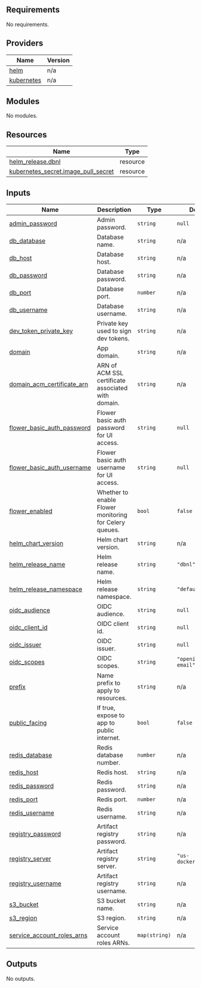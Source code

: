 <!-- BEGIN_TF_DOCS -->
## Requirements

No requirements.

## Providers

| Name | Version |
|------|---------|
| <a name="provider_helm"></a> [helm](#provider\_helm) | n/a |
| <a name="provider_kubernetes"></a> [kubernetes](#provider\_kubernetes) | n/a |

## Modules

No modules.

## Resources

| Name | Type |
|------|------|
| [helm_release.dbnl](https://registry.terraform.io/providers/hashicorp/helm/latest/docs/resources/release) | resource |
| [kubernetes_secret.image_pull_secret](https://registry.terraform.io/providers/hashicorp/kubernetes/latest/docs/resources/secret) | resource |

## Inputs

| Name | Description | Type | Default | Required |
|------|-------------|------|---------|:--------:|
| <a name="input_admin_password"></a> [admin\_password](#input\_admin\_password) | Admin password. | `string` | `null` | no |
| <a name="input_db_database"></a> [db\_database](#input\_db\_database) | Database name. | `string` | n/a | yes |
| <a name="input_db_host"></a> [db\_host](#input\_db\_host) | Database host. | `string` | n/a | yes |
| <a name="input_db_password"></a> [db\_password](#input\_db\_password) | Database password. | `string` | n/a | yes |
| <a name="input_db_port"></a> [db\_port](#input\_db\_port) | Database port. | `number` | n/a | yes |
| <a name="input_db_username"></a> [db\_username](#input\_db\_username) | Database username. | `string` | n/a | yes |
| <a name="input_dev_token_private_key"></a> [dev\_token\_private\_key](#input\_dev\_token\_private\_key) | Private key used to sign dev tokens. | `string` | n/a | yes |
| <a name="input_domain"></a> [domain](#input\_domain) | App domain. | `string` | n/a | yes |
| <a name="input_domain_acm_certificate_arn"></a> [domain\_acm\_certificate\_arn](#input\_domain\_acm\_certificate\_arn) | ARN of ACM SSL certificate associated with domain. | `string` | n/a | yes |
| <a name="input_flower_basic_auth_password"></a> [flower\_basic\_auth\_password](#input\_flower\_basic\_auth\_password) | Flower basic auth password for UI access. | `string` | `null` | no |
| <a name="input_flower_basic_auth_username"></a> [flower\_basic\_auth\_username](#input\_flower\_basic\_auth\_username) | Flower basic auth username for UI access. | `string` | `null` | no |
| <a name="input_flower_enabled"></a> [flower\_enabled](#input\_flower\_enabled) | Whether to enable Flower monitoring for Celery queues. | `bool` | `false` | no |
| <a name="input_helm_chart_version"></a> [helm\_chart\_version](#input\_helm\_chart\_version) | Helm chart version. | `string` | n/a | yes |
| <a name="input_helm_release_name"></a> [helm\_release\_name](#input\_helm\_release\_name) | Helm release name. | `string` | `"dbnl"` | no |
| <a name="input_helm_release_namespace"></a> [helm\_release\_namespace](#input\_helm\_release\_namespace) | Helm release namespace. | `string` | `"default"` | no |
| <a name="input_oidc_audience"></a> [oidc\_audience](#input\_oidc\_audience) | OIDC audience. | `string` | `null` | no |
| <a name="input_oidc_client_id"></a> [oidc\_client\_id](#input\_oidc\_client\_id) | OIDC client id. | `string` | `null` | no |
| <a name="input_oidc_issuer"></a> [oidc\_issuer](#input\_oidc\_issuer) | OIDC issuer. | `string` | `null` | no |
| <a name="input_oidc_scopes"></a> [oidc\_scopes](#input\_oidc\_scopes) | OIDC scopes. | `string` | `"openid profile email"` | no |
| <a name="input_prefix"></a> [prefix](#input\_prefix) | Name prefix to apply to resources. | `string` | n/a | yes |
| <a name="input_public_facing"></a> [public\_facing](#input\_public\_facing) | If true, expose to app to public internet. | `bool` | `false` | no |
| <a name="input_redis_database"></a> [redis\_database](#input\_redis\_database) | Redis database number. | `number` | n/a | yes |
| <a name="input_redis_host"></a> [redis\_host](#input\_redis\_host) | Redis host. | `string` | n/a | yes |
| <a name="input_redis_password"></a> [redis\_password](#input\_redis\_password) | Redis password. | `string` | n/a | yes |
| <a name="input_redis_port"></a> [redis\_port](#input\_redis\_port) | Redis port. | `number` | n/a | yes |
| <a name="input_redis_username"></a> [redis\_username](#input\_redis\_username) | Redis username. | `string` | n/a | yes |
| <a name="input_registry_password"></a> [registry\_password](#input\_registry\_password) | Artifact registry password. | `string` | n/a | yes |
| <a name="input_registry_server"></a> [registry\_server](#input\_registry\_server) | Artifact registry server. | `string` | `"us-docker.pkg.dev"` | no |
| <a name="input_registry_username"></a> [registry\_username](#input\_registry\_username) | Artifact registry username. | `string` | n/a | yes |
| <a name="input_s3_bucket"></a> [s3\_bucket](#input\_s3\_bucket) | S3 bucket name. | `string` | n/a | yes |
| <a name="input_s3_region"></a> [s3\_region](#input\_s3\_region) | S3 region. | `string` | n/a | yes |
| <a name="input_service_account_roles_arns"></a> [service\_account\_roles\_arns](#input\_service\_account\_roles\_arns) | Service account roles ARNs. | `map(string)` | n/a | yes |

## Outputs

No outputs.
<!-- END_TF_DOCS -->